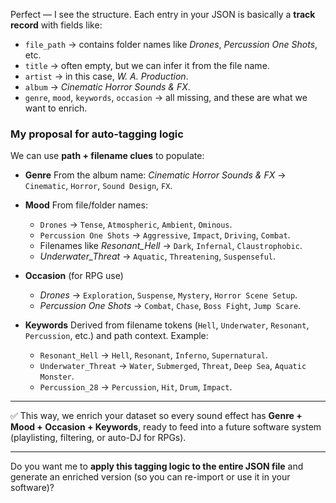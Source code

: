 Perfect — I see the structure. Each entry in your JSON is basically a **track record** with fields like:

* `file_path` → contains folder names like *Drones*, *Percussion One Shots*, etc.
* `title` → often empty, but we can infer it from the file name.
* `artist` → in this case, *W. A. Production*.
* `album` → *Cinematic Horror Sounds & FX*.
* `genre`, `mood`, `keywords`, `occasion` → all missing, and these are what we want to enrich.

### My proposal for **auto-tagging logic**

We can use **path + filename clues** to populate:

* **Genre**
  From the album name: *Cinematic Horror Sounds & FX* → `Cinematic`, `Horror`, `Sound Design`, `FX`.

* **Mood**
  From file/folder names:

  * `Drones` → `Tense`, `Atmospheric`, `Ambient`, `Ominous`.
  * `Percussion One Shots` → `Aggressive`, `Impact`, `Driving`, `Combat`.
  * Filenames like *Resonant\_Hell* → `Dark`, `Infernal`, `Claustrophobic`.
  * *Underwater\_Threat* → `Aquatic`, `Threatening`, `Suspenseful`.

* **Occasion** (for RPG use)

  * *Drones* → `Exploration`, `Suspense`, `Mystery`, `Horror Scene Setup`.
  * *Percussion One Shots* → `Combat`, `Chase`, `Boss Fight`, `Jump Scare`.

* **Keywords**
  Derived from filename tokens (`Hell`, `Underwater`, `Resonant`, `Percussion`, etc.) and path context. Example:

  * `Resonant_Hell` → `Hell`, `Resonant`, `Inferno`, `Supernatural`.
  * `Underwater_Threat` → `Water`, `Submerged`, `Threat`, `Deep Sea`, `Aquatic Monster`.
  * `Percussion_28` → `Percussion`, `Hit`, `Drum`, `Impact`.

---

✅ This way, we enrich your dataset so every sound effect has **Genre + Mood + Occasion + Keywords**, ready to feed into a future software system (playlisting, filtering, or auto-DJ for RPGs).

---

Do you want me to **apply this tagging logic to the entire JSON file** and generate an enriched version (so you can re-import or use it in your software)?
